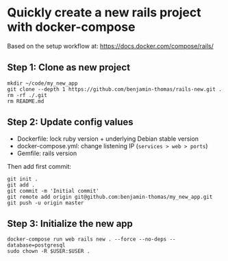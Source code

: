 # Quickly create a new rails project with docker-compose

Based on the setup workflow at: https://docs.docker.com/compose/rails/

## Step 1: Clone as new project

    mkdir ~/code/my_new_app
    git clone --depth 1 https://github.com/benjamin-thomas/rails-new.git .
    rm -rf ./.git
    rm README.md

## Step 2: Update config values

- Dockerfile: lock ruby version + underlying Debian stable version
- docker-compose.yml: change listening IP (`services > web > ports`)
- Gemfile: rails version

Then add first commit:

    git init .
    git add .
    git commit -m 'Initial commit'
    git remote add origin git@github.com:benjamin-thomas/my_new_app.git
    git push -u origin master

## Step 3: Initialize the new app

    docker-compose run web rails new . --force --no-deps --database=postgresql
    sudo chown -R $USER:$USER .
